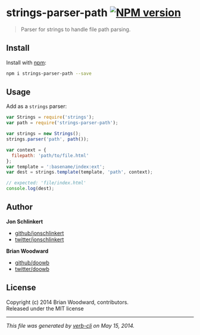 # strings-parser-path [![NPM version](https://badge.fury.io/js/strings-parser-path.png)](http://badge.fury.io/js/strings-parser-path)

> Parser for strings to handle file path parsing.

## Install
Install with [npm](npmjs.org):

```bash
npm i strings-parser-path --save
``` 

## Usage
Add as a `strings` parser:

```js
var Strings = require('strings');
var path = require('strings-parser-path');

var strings = new Strings();
strings.parser('path', path());

var context = {
  filepath: 'path/to/file.html'
};
var template = ':basename/index:ext';
var dest = strings.template(template, 'path', context);

// expected: 'file/index.html'
console.log(dest);
```

## Author

**Jon Schlinkert**

+ [github/jonschlinkert](https://github.com/jonschlinkert)
+ [twitter/jonschlinkert](http://twitter.com/jonschlinkert)

**Brian Woodward**

+ [github/doowb](https://github.com/doowb)
+ [twitter/doowb](http://twitter.com/doowb)


## License
Copyright (c) 2014 Brian Woodward, contributors.  
Released under the MIT license

***

_This file was generated by [verb-cli](https://github.com/assemble/verb-cli) on May 15, 2014._

